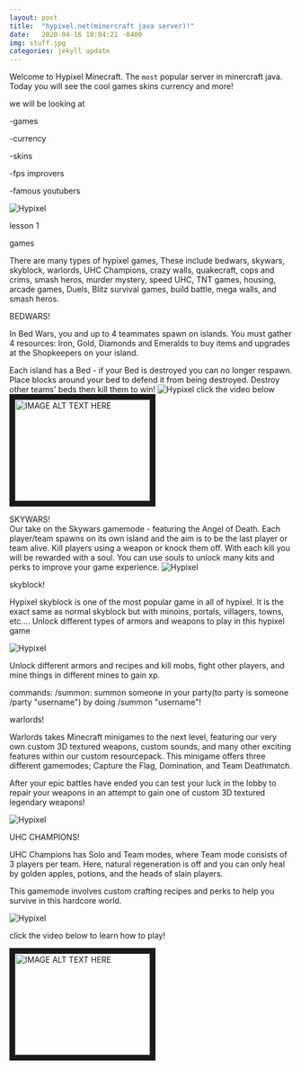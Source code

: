 ```yaml
---
layout: post
title:  "hypixel.net(minercraft java server)!"
date:   2020-04-16 10:04:21 -0400
img: stuff.jpg
categories: jekyll update
---
```

Welcome to Hypixel Minecraft. The `most` popular server in minercraft java. Today you will see the cool games skins currency and more! 


we will be looking at 


-games


-currency


-skins


-fps improvers


-famous youtubers

![Hypixel]({{site.baseurl}}/images/hypixel2.jpeg)


lesson 1

games


There are many types of hypixel games, These include bedwars, skywars, skyblock, warlords, UHC Champions, crazy walls, quakecraft, cops and crims, smash heros, murder mystery, speed UHC, TNT games, housing, arcade games, Duels, Blitz survival games, build battle, mega walls, and smash heros.

BEDWARS!


In Bed Wars, you and up to 4 teammates spawn on islands. You must gather 4 resources: Iron, Gold, Diamonds and Emeralds to buy items and upgrades at the Shopkeepers on your island.

Each island has a Bed - if your Bed is destroyed you can no longer respawn. Place blocks around your bed to defend it from being destroyed. Destroy other teams' beds then kill them to win!
![Hypixel]({{site.baseurl}}/images/bedwars2.jpeg)
click the video below
<a href="https://www.youtube.com/watch?v=ZX6RqosK8eo" target="_blank"><img src="{{site.baseurl}}/images/bedwars2.jpeg" 
alt="IMAGE ALT TEXT HERE" width="240" height="180" border="10" /></a>

SKYWARS!	
Our take on the Skywars gamemode - featuring the Angel of Death. Each player/team spawns on its own island and the aim is to be the last player or team alive. Kill players using a weapon or knock them off. With each kill you will be rewarded with a soul. You can use souls to unlock many kits and perks to improve your game experience.
![Hypixel]({{site.baseurl}}/images/skywars.jpg)


skyblock!

Hypixel skyblock is one of the most popular game in all of hypixel. It is the exact same as normal skyblock but with minoins, portals, villagers, towns, etc....
Unlock different types of armors and weapons to play in this hypixel game




![Hypixel]({{site.baseurl}}/images/skyblock.jpeg)

Unlock different armors and recipes and kill mobs, fight other players, and mine things in different mines to gain xp.


commands:
/summon: summon someone in your party(to party is someone /party "username") by doing /summon "username"!




warlords!

Warlords takes Minecraft minigames to the next level, featuring our very own custom 3D textured weapons, custom sounds, and many other exciting features within our custom resourcepack. This minigame offers three different gamemodes; Capture the Flag, Domination, and Team Deathmatch.

After your epic battles have ended you can test your luck in the lobby to repair your weapons in an attempt to gain one of custom 3D textured legendary weapons!


![Hypixel]({{site.baseurl}}/images/Warlords.png)


UHC CHAMPIONS!


UHC Champions has Solo and Team modes, where Team mode consists of 3 players per team. Here, natural regeneration is off and you can only heal by golden apples, potions, and the heads of slain players.

This gamemode involves custom crafting recipes and perks to help you survive in this hardcore world.


![Hypixel]({{site.baseurl}}/images/uhsisdabest.png)



click the video below to learn how to play!



<a href="https://www.youtube.com/watch?time_continue=2&v=RgtALX4stYI&feature=emb_logo" target="_blank"><img src="{{site.baseurl}}/images/uhcvid.png" 
alt="IMAGE ALT TEXT HERE" width="240" height="180" border="10" /></a>



